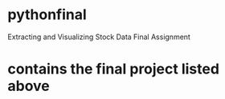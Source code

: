 # pythonfinal
Extracting and Visualizing Stock Data Final Assignment
# contains the final project listed above
